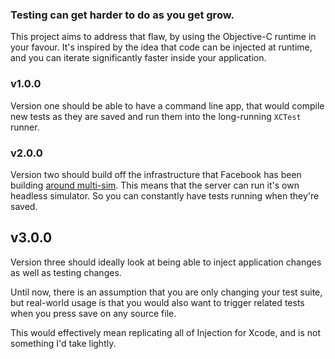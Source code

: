 ### Testing can get harder to do as you get grow. 

This project aims to address that flaw, by using the Objective-C runtime in your favour. It's inspired by the idea that code can be injected at runtime, and you can iterate significantly faster inside your application.

### v1.0.0

Version one should be able to have a command line app, that would compile new tests as they are saved and run them into the long-running `XCTest` runner.

### v2.0.0

Version two should build off the infrastructure that Facebook has been building [around multi-sim](https://github.com/facebook/FBSimulatorControl#fbsimulatorcontrol). This means that the server can run it's own headless simulator. So you can constantly have tests running when they're saved.

## v3.0.0

Version three should ideally look at being able to inject application changes as well as testing changes. 

Until now, there is an assumption that you are only changing your test suite, but real-world usage is that you would also want to trigger related tests when you press save on any source file.

This would effectively mean replicating all of Injection for Xcode, and is not something I'd take lightly.
